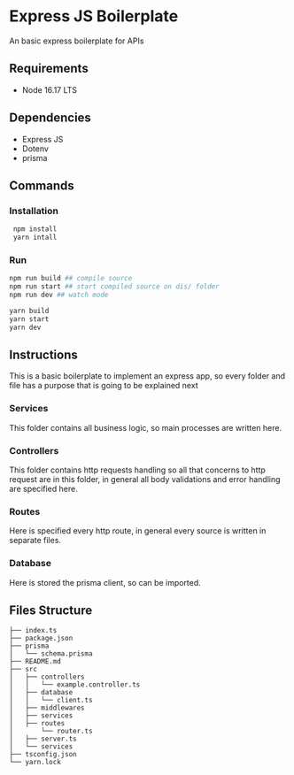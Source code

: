 # Express JS Boilerplate

An basic express boilerplate for APIs

## Requirements

- Node 16.17 LTS

## Dependencies

- Express JS
- Dotenv
- prisma

## Commands

### Installation

```bash
 npm install
 yarn intall
```

### Run

```bash
npm run build ## compile source
npm run start ## start compiled source on dis/ folder
npm run dev ## watch mode

yarn build
yarn start
yarn dev
```

## Instructions

This is a basic boilerplate to implement an express app, so every folder and file has a purpose that is going to be explained next

### Services

This folder contains all business logic, so main processes are written here.

### Controllers

This folder contains http requests handling so all that concerns to http request are in this folder, in general all body validations and error handling are specified here.

### Routes

Here is specified every http route, in general every source is written in separate files.

### Database

Here is stored the prisma client, so can be imported.

## Files Structure

```
├── index.ts
├── package.json
├── prisma
│   └── schema.prisma
├── README.md
├── src
│   ├── controllers
│   │   └── example.controller.ts
│   ├── database
│   │   └── client.ts
│   ├── middlewares
│   ├── services
│   ├── routes
│       └── router.ts
│   ├── server.ts
│   └── services
├── tsconfig.json
└── yarn.lock
```
